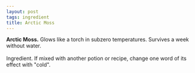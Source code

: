 ```yaml
---
layout: post
tags: ingredient
title: Arctic Moss
---
```


<span class="alchemy">**Arctic Moss.** Glows like a torch in subzero temperatures. Survives a week without water. <br><br>Ingredient. If mixed with another potion or recipe, change one word of its effect with "cold".</span>
